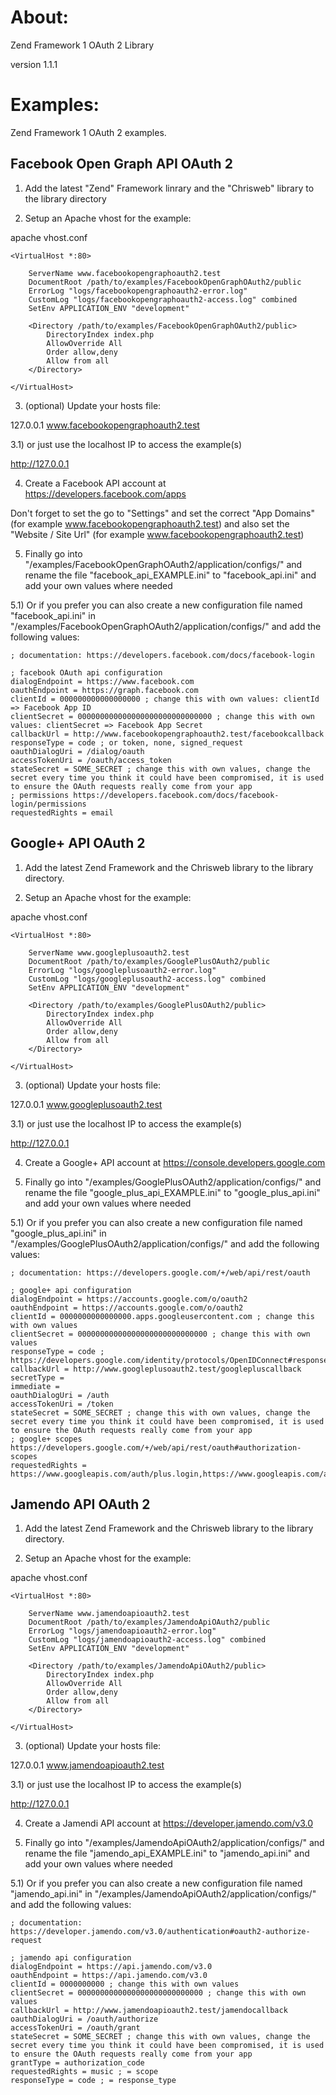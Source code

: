 About:
======

Zend Framework 1 OAuth 2 Library

version 1.1.1

Examples:
=========

Zend Framework 1 OAuth 2 examples.

Facebook Open Graph API OAuth 2
-------------------------------

1) Add the latest "Zend" Framework linrary and the "Chrisweb" library to the library directory

2) Setup an Apache vhost for the example:

apache vhost.conf

```
<VirtualHost *:80>

    ServerName www.facebookopengraphoauth2.test
    DocumentRoot /path/to/examples/FacebookOpenGraphOAuth2/public
    ErrorLog "logs/facebookopengraphoauth2-error.log"
    CustomLog "logs/facebookopengraphoauth2-access.log" combined
    SetEnv APPLICATION_ENV "development"
 
    <Directory /path/to/examples/FacebookOpenGraphOAuth2/public>
        DirectoryIndex index.php
        AllowOverride All
        Order allow,deny
        Allow from all
    </Directory>
	
</VirtualHost>
```

3) (optional) Update your hosts file:

127.0.0.1 www.facebookopengraphoauth2.test

3.1) or just use the localhost IP to access the example(s)

http://127.0.0.1

4) Create a Facebook API account at https://developers.facebook.com/apps

Don't forget to set the go to "Settings" and set the correct "App Domains" (for example www.facebookopengraphoauth2.test) and also set the "Website / Site Url" (for example www.facebookopengraphoauth2.test)

5) Finally go into "/examples/FacebookOpenGraphOAuth2/application/configs/" and rename the file "facebook_api_EXAMPLE.ini" to "facebook_api.ini" and add your own values where needed

5.1) Or if you prefer you can also create a new configuration file named "facebook_api.ini" in "/examples/FacebookOpenGraphOAuth2/application/configs/" and add the following values:

```
; documentation: https://developers.facebook.com/docs/facebook-login

; facebook OAuth api configuration
dialogEndpoint = https://www.facebook.com
oauthEndpoint = https://graph.facebook.com
clientId = 000000000000000000 ; change this with own values: clientId => Facebook App ID
clientSecret = 000000000000000000000000000000 ; change this with own values: clientSecret => Facebook App Secret
callbackUrl = http://www.facebookopengraphoauth2.test/facebookcallback
responseType = code ; or token, none, signed_request
oauthDialogUri = /dialog/oauth
accessTokenUri = /oauth/access_token
stateSecret = SOME_SECRET ; change this with own values, change the secret every time you think it could have been compromised, it is used to ensure the OAuth requests really come from your app
; permissions https://developers.facebook.com/docs/facebook-login/permissions
requestedRights = email
```

Google+ API OAuth 2
-------------------------------

1) Add the latest Zend Framework and the Chrisweb library to the library directory.

2) Setup an Apache vhost for the example:

apache vhost.conf

```
<VirtualHost *:80>

    ServerName www.googleplusoauth2.test
    DocumentRoot /path/to/examples/GooglePlusOAuth2/public
    ErrorLog "logs/googleplusoauth2-error.log"
    CustomLog "logs/googleplusoauth2-access.log" combined
    SetEnv APPLICATION_ENV "development"
 
    <Directory /path/to/examples/GooglePlusOAuth2/public>
        DirectoryIndex index.php
        AllowOverride All
        Order allow,deny
        Allow from all
    </Directory>
	
</VirtualHost>
```

3) (optional) Update your hosts file:

127.0.0.1 www.googleplusoauth2.test

3.1) or just use the localhost IP to access the example(s)

http://127.0.0.1

4) Create a Google+ API account at https://console.developers.google.com

5) Finally go into "/examples/GooglePlusOAuth2/application/configs/" and rename the file "google_plus_api_EXAMPLE.ini" to "google_plus_api.ini" and add your own values where needed

5.1) Or if you prefer you can also create a new configuration file named "google_plus_api.ini" in "/examples/GooglePlusOAuth2/application/configs/" and add the following values:

```
; documentation: https://developers.google.com/+/web/api/rest/oauth

; google+ api configuration
dialogEndpoint = https://accounts.google.com/o/oauth2
oauthEndpoint = https://accounts.google.com/o/oauth2
clientId = 0000000000000000.apps.googleusercontent.com ; change this with own values
clientSecret = 00000000000000000000000000000 ; change this with own values
responseType = code ; https://developers.google.com/identity/protocols/OpenIDConnect#responsetypeparameter
callbackUrl = http://www.googleplusoauth2.test/googlepluscallback
secretType = 
immediate = 
oauthDialogUri = /auth
accessTokenUri = /token
stateSecret = SOME_SECRET ; change this with own values, change the secret every time you think it could have been compromised, it is used to ensure the OAuth requests really come from your app
; google+ scopes https://developers.google.com/+/web/api/rest/oauth#authorization-scopes
requestedRights = https://www.googleapis.com/auth/plus.login,https://www.googleapis.com/auth/plus.me,https://www.googleapis.com/auth/userinfo.email
```

Jamendo API OAuth 2
-------------------

1) Add the latest Zend Framework and the Chrisweb library to the library directory.

2) Setup an Apache vhost for the example:

apache vhost.conf

```
<VirtualHost *:80>

    ServerName www.jamendoapioauth2.test
    DocumentRoot /path/to/examples/JamendoApiOAuth2/public
    ErrorLog "logs/jamendoapioauth2-error.log"
    CustomLog "logs/jamendoapioauth2-access.log" combined
    SetEnv APPLICATION_ENV "development"
 
    <Directory /path/to/examples/JamendoApiOAuth2/public>
        DirectoryIndex index.php
        AllowOverride All
        Order allow,deny
        Allow from all
    </Directory>
	
</VirtualHost>
```

3) (optional) Update your hosts file:

127.0.0.1 www.jamendoapioauth2.test

3.1) or just use the localhost IP to access the example(s)

http://127.0.0.1

4) Create a Jamendi API account at https://developer.jamendo.com/v3.0

5) Finally go into "/examples/JamendoApiOAuth2/application/configs/" and rename the file "jamendo_api_EXAMPLE.ini" to "jamendo_api.ini" and add your own values where needed

5.1) Or if you prefer you can also create a new configuration file named "jamendo_api.ini" in "/examples/JamendoApiOAuth2/application/configs/" and add the following values:

```
; documentation: https://developer.jamendo.com/v3.0/authentication#oauth2-authorize-request

; jamendo api configuration
dialogEndpoint = https://api.jamendo.com/v3.0
oauthEndpoint = https://api.jamendo.com/v3.0
clientId = 0000000000 ; change this with own values
clientSecret = 0000000000000000000000000000 ; change this with own values
callbackUrl = http://www.jamendoapioauth2.test/jamendocallback
oauthDialogUri = /oauth/authorize
accessTokenUri = /oauth/grant
stateSecret = SOME_SECRET ; change this with own values, change the secret every time you think it could have been compromised, it is used to ensure the OAuth requests really come from your app
grantType = authorization_code
requestedRights = music ; = scope
responseType = code ; = response_type
```